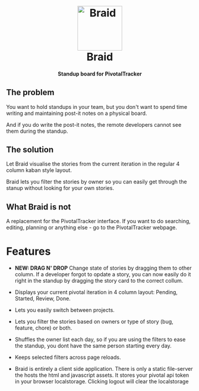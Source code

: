 <h1 align="center">
  <br>
  <a href="https://braid.netlify.com">
    <img src="https://raw.githubusercontent.com/jobn/braid/master/src/icon.png" alt="Braid" width="120">
  </a>
  <br>
  Braid
  <br>
</h1>

<h4 align="center">Standup board for PivotalTracker</h4>

## The problem

You want to hold standups in your team, but you don't want to spend time writing and maintaining post-it notes on a physical board.

And if you do write the post-it notes, the remote developers cannot see them during the standup.

## The solution

Let Braid visualise the stories from the current iteration in the regular 4 column kaban style layout.

Braid lets you filter the stories by owner so you can easily get through the stanup without looking for your own stories.

## What Braid is not

A replacement for the PivotalTracker interface. If you want to do searching, editing, planning or anything else - go to the PivotalTracker webpage.

# Features

- **NEW: DRAG N' DROP** Change state of stories by dragging them to other column. If a developer forgot to opdate a story, you can now easily do it right in the standup by dragging the story card to the correct collum.

- Displays your current pivotal iteration in 4 column layout: Pending, Started, Review, Done.

- Lets you easily switch between projects.

- Lets you filter the stories based on owners or type of story (bug, feature, chore) or both.

- Shuffles the owner list each day, so if you are using the filters to ease the standup, you dont have the same person starting every day.

- Keeps selected filters across page reloads.

- Braid is entirely a client side application. There is only a static file-server the hosts the html and javascript assets. It stores your pivotal api token in your browser localstorage. Clicking logout will clear the localstorage
